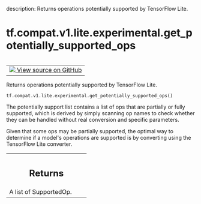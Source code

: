 description: Returns operations potentially supported by TensorFlow Lite.

<div itemscope itemtype="http://developers.google.com/ReferenceObject">
<meta itemprop="name" content="tf.compat.v1.lite.experimental.get_potentially_supported_ops" />
<meta itemprop="path" content="Stable" />
</div>

# tf.compat.v1.lite.experimental.get_potentially_supported_ops

<!-- Insert buttons and diff -->

<table class="tfo-notebook-buttons tfo-api nocontent" align="left">
<td>
  <a target="_blank" href="https://github.com/tensorflow/tensorflow/blob/r2.3/tensorflow/lite/experimental/tensorboard/ops_util.py#L34-L50">
    <img src="https://www.tensorflow.org/images/GitHub-Mark-32px.png" />
    View source on GitHub
  </a>
</td>
</table>



Returns operations potentially supported by TensorFlow Lite.

<pre class="devsite-click-to-copy prettyprint lang-py tfo-signature-link">
<code>tf.compat.v1.lite.experimental.get_potentially_supported_ops()
</code></pre>



<!-- Placeholder for "Used in" -->

The potentially support list contains a list of ops that are partially or
fully supported, which is derived by simply scanning op names to check whether
they can be handled without real conversion and specific parameters.

Given that some ops may be partially supported, the optimal way to determine
if a model's operations are supported is by converting using the TensorFlow
Lite converter.

<!-- Tabular view -->
 <table class="responsive fixed orange">
<colgroup><col width="214px"><col></colgroup>
<tr><th colspan="2"><h2 class="add-link">Returns</h2></th></tr>
<tr class="alt">
<td colspan="2">
A list of SupportedOp.
</td>
</tr>

</table>

